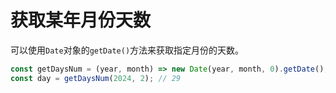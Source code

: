 # 获取某年月份天数

可以使用`Date`对象的`getDate()`方法来获取指定月份的天数。

```js
const getDaysNum = (year, month) => new Date(year, month, 0).getDate();
const day = getDaysNum(2024, 2); // 29
```
